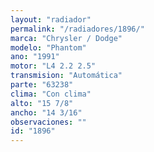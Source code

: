 ```yaml
---
layout: "radiador"
permalink: "/radiadores/1896/"
marca: "Chrysler / Dodge"
modelo: "Phantom"
ano: "1991"
motor: "L4 2.2 2.5"
transmision: "Automática"
parte: "63238"
clima: "Con clima"
alto: "15 7/8"
ancho: "14 3/16"
observaciones: ""
id: "1896"
---
```


